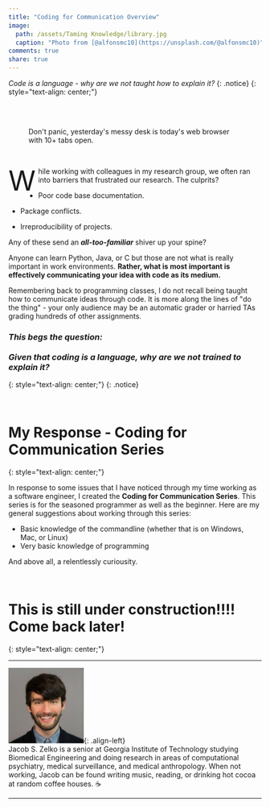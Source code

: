 ```yaml
---
title: "Coding for Communication Overview"
image:
  path: /assets/Taming Knowledge/library.jpg
  caption: "Photo from [@alfonsmc10](https://unsplash.com/@alfonsmc10)"
comments: true
share: true
---
```


*Code is a language - why are we not taught how to explain it?*
{: .notice}
{: style="text-align: center;"}

&nbsp;

<figure class="align-center">
  <img src="{{ '/assets/Taming Knowledge/einstein.jpg' | absolute_url }}" alt="">
  <figcaption>Don't panic, yesterday's messy desk is today's web browser with 10+ tabs open.</figcaption>
</figure>

&nbsp;

<span class="dropcap" style="float: left; font-size: 55px; line-height: 1; margin-right: 5px; height: 50px;">W<span style="display: inline; height: 66px;"></span></span>hile working with colleagues in my research group, we often ran into barriers that frustrated our research. The culprits?

- Poor code base documentation.

- Package conflicts.

- Irreproducibility of projects.

Any of these send an ***all-too-familiar*** shiver up your spine?

Anyone can learn Python, Java, or C but those are not what is really important in work environments. **Rather, what is most important is effectively communicating your idea with code as its medium.**

Remembering back to programming classes, I do not recall being taught how to communicate ideas through code. It is more along the lines of "do the thing" - your only audience may be an automatic grader or harried TAs grading hundreds of other assignments. 

### *This begs the question: <br> <br> Given that coding is a language, why are we not trained to explain it?*
{: style="text-align: center;"}
{: .notice}

&nbsp;
#  My Response - Coding for Communication Series
{: style="text-align: center;"}

In response to some issues that I have noticed through my time working as a software engineer, I created the **Coding for Communication Series**. This series is for the seasoned programmer as well as the beginner. Here are my general suggestions about working through this series: 

- Basic knowledge of the commandline (whether that is on Windows, Mac, or Linux)
- Very basic knowledge of programming

And above all, a relentlessly curiousity.

&nbsp;
#  This is still under construction!!!! Come back later!
{: style="text-align: center;"}

-----
![left-aligned-image](/assets/150x_profile.png){: .align-left} <br> Jacob S. Zelko is a senior at Georgia Institute of Technology studying Biomedical Engineering and doing research in areas of computational psychiatry, medical surveillance, and medical anthropology. When not working, Jacob can be found writing music, reading, or drinking hot cocoa at random coffee houses. :coffee:

-----
